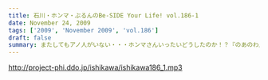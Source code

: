 ```yaml
---
title: 石川・ホンマ・ぶるんのBe-SIDE Your Life! vol.186-1
date: November 24, 2009
tags: ['2009', 'November 2009', 'vol.186']
draft: false
summary: またしてもアノ人がいない・・・ホンマさんいったいどうしたのか！？『のあのわ』を追いかけすぎているとの噂も・・・NAMAE
---
```


http://project-phi.ddo.jp/ishikawa/ishikawa186_1.mp3